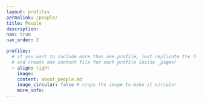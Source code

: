 ```yaml
---
layout: profiles
permalink: /people/
title: People
description: 
nav: true
nav_order: 3

profiles:
  # if you want to include more than one profile, just replicate the following block
  # and create one content file for each profile inside _pages/
  - align: right
    image: 
    content: about_people.md
    image_circular: false # crops the image to make it circular
    more_info: 
---
```

